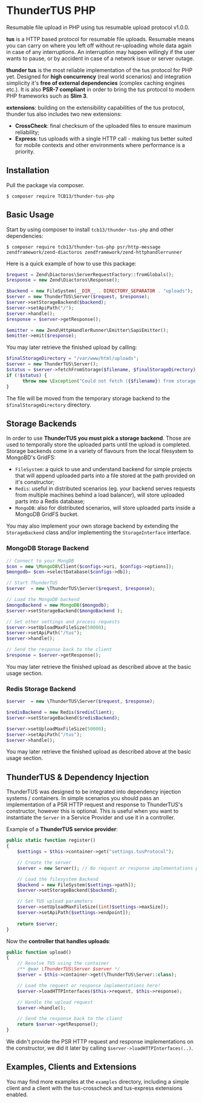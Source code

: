 # ThunderTUS PHP

Resumable file upload in PHP using tus resumable upload protocol v1.0.0.

**tus** is a HTTP based protocol for resumable file uploads. Resumable means you can carry on where you left off without re-uploading whole data again in case of any interruptions. An interruption may happen willingly if the user wants to pause, or by accident in case of a network issue or server outage.

**thunder tus** is the most reliable implementation of the tus protocol for PHP yet. Designed for **high concurrency** (real world scenarios) and integration simplicity it's **free of external dependencies** (complex caching engines etc.). It is also **PSR-7 compliant** in order to bring the tus protocol to modern PHP frameworks such as **Slim 3**.

**extensions**: building on the extensibility capabilities of the tus protocol, thunder tus also includes two new extensions:

- **CrossCheck**: final checksum of the uploaded files to ensure maximum reliability;
- **Express**: tus uploads with a single HTTP call - making tus better suited for mobile contexts and other environments where performance is a priority.

## Installation

Pull the package via composer.
```shell
$ composer require TCB13/thunder-tus-php
```

## Basic Usage

Start by using composer to install `tcb13/thunder-tus-php` and other dependencies:
```shell
$ composer require tcb13/thunder-tus-php psr/http-message zendframework/zend-diactoros zendframework/zend-httphandlerrunner
```
Here is a quick example of how to use this package:
````php
$request = Zend\Diactoros\ServerRequestFactory::fromGlobals();
$response = new Zend\Diactoros\Response();

$backend = new FileSystem(__DIR__ . DIRECTORY_SEPARATOR . "uploads");
$server = new ThunderTUS\Server($request, $response);
$server->setStorageBackend($backend);
$server->setApiPath("/");
$server->handle();
$response = $server->getResponse();

$emitter = new Zend\HttpHandlerRunner\Emitter\SapiEmitter();
$emitter->emit($response);
````
You may later retrieve the finished upload by calling:
````php
$finalStorageDirectory = "/var/www/html/uploads";
$server = new ThunderTUS\Server();
$status = $server->fetchFromStorage($filename, $finalStorageDirectory);
if (!$status) {
      throw new \Exception("Could not fetch ({$filename}) from storage backend: not found.");
}
````
The file will be moved from the temporary storage backend to the `$finalStorageDirectory` directory.

## Storage Backends

In order to use **ThunderTUS you must pick a storage backend**. Those are used to temporally store the uploaded parts until the upload is completed. Storage backends come in a variety of flavours from the local filesystem to MongoBD's GridFS:

- `FileSystem`: a quick to use and understand backend for simple projects that will append uploaded parts into a file stored at the path provided on it's constructor;
- `Redis`: useful in distributed scenarios (eg. your backend serves requests from multiple machines behind a load balancer), will store uploaded parts into a Redis database;
- `MongoDB`: also for distributed scenarios, will store uploaded parts inside a MongoDB GridFS bucket.

You may also implement your own storage backend by extending the `StorageBackend` class and/or implementing the `StorageInterface` interface.

### MongoDB Storage Backend
````php
// Connect to your MongDB
$con = new \MongoDB\Client($configs->uri, $configs->options]);
$mongodb= $con->selectDatabase($configs->db]);

// Start ThunderTUS
$server  = new \ThunderTUS\Server($request, $response);

// Load the MongoDB backend
$mongoBackend = new MongoDB($mongodb);
$server->setStorageBackend($mongoBackend );

// Set other settings and process requests
$server->setUploadMaxFileSize(50000);
$server->setApiPath("/tus");
$server->handle();

// Send the response back to the client
$response = $server->getResponse();
````
You may later retrieve the finished upload as described above at the basic usage section.

### Redis Storage Backend
````php
$server  = new \ThunderTUS\Server($request, $response);

$redisBackend = new Redis($redisClient);
$server->setStorageBackend($redisBackend);

$server->setUploadMaxFileSize(50000);
$server->setApiPath("/tus");
$server->handle();
`````
You may later retrieve the finished upload as described above at the basic usage section.

## ThunderTUS & Dependency Injection

ThunderTUS was designed to be integrated into dependency injection systems / containers. 
In simple scenarios you should pass an implementation of a PSR HTTP request and response to ThunderTUS's constructor, however this is optional. This is useful when you want to instantiate the `Server` in a Service Provider and use it in a controller.

Example of a **ThunderTUS service provider**:

````php
public static function register()
{
    $settings = $this->container->get("settings.tusProtocol");

    // Create the server
    $server = new Server(); // No request or response implementations passed here

    // Load the filesystem Backend
    $backend = new FileSystem($settings->path]);
    $server->setStorageBackend($backend);

    // Set TUS upload parameters
    $server->setUploadMaxFileSize((int)$settings->maxSize]);
    $server->setApiPath($settings->endpoint]);
    
    return $server;
}
````
Now the **controller that handles uploads**:

````php
public function upload()
{
    // Resolve TUS using the container
    /** @var \ThunderTUS\Server $server */
    $server = $this->container->get(\ThunderTUS\Server::class);

    // Load the request or response implementations here!
    $server->loadHTTPInterfaces($this->request, $this->response); 

    // Handle the upload request
    $server->handle();

    // Send the response back to the client
    return $server->getResponse();
}
````
We didn't provide the PSR HTTP request and response implementations on the constructor, we did it later by calling `$server->loadHTTPInterfaces(..)`.

## Examples, Clients and Extensions

You may find more examples at the `examples` directory, including a simple client and a client with the tus-crosscheck and tus-express extensions enabled.
